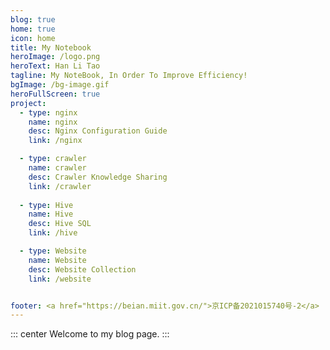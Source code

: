 ```yaml
---
blog: true
home: true
icon: home
title: My Notebook
heroImage: /logo.png
heroText: Han Li Tao
tagline: My NoteBook, In Order To Improve Efficiency!
bgImage: /bg-image.gif
heroFullScreen: true
project:
  - type: nginx
    name: nginx
    desc: Nginx Configuration Guide
    link: /nginx

  - type: crawler
    name: crawler
    desc: Crawler Knowledge Sharing
    link: /crawler
  
  - type: Hive
    name: Hive
    desc: Hive SQL
    link: /hive

  - type: Website
    name: Website
    desc: Website Collection
    link: /website


footer: <a href="https://beian.miit.gov.cn/">京ICP备2021015740号-2</a>
---
```


::: center
Welcome to my blog page.
:::
